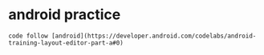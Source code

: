 # android practice
    code follow [android](https://developer.android.com/codelabs/android-training-layout-editor-part-a#0)
